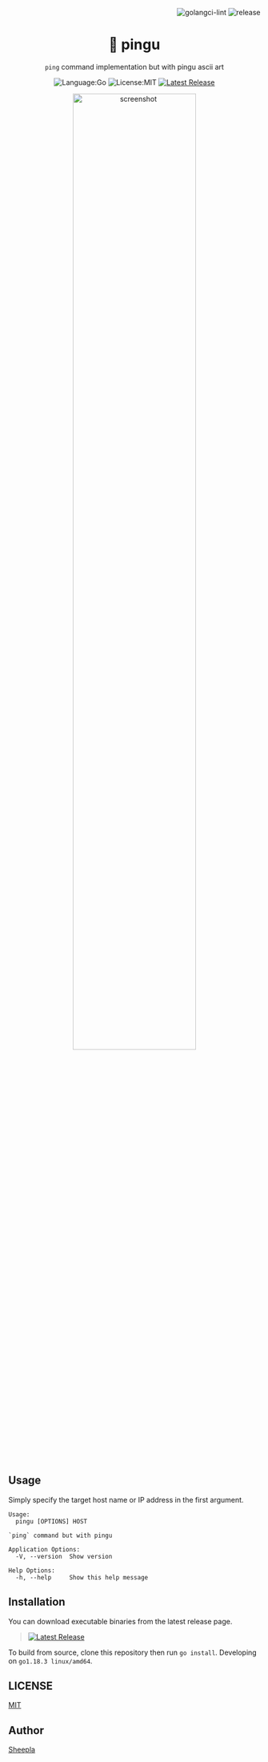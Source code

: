 <div align="right">

![golangci-lint](https://github.com/sheepla/pingu/actions/workflows/golangci-lint.yml/badge.svg)
![release](https://github.com/sheepla/pingu/actions/workflows/release.yml/badge.svg)

</div>


<div align="center">

# 🐧 pingu

`ping` command implementation but with pingu ascii art


![Language:Go](https://img.shields.io/static/v1?label=Language&message=Go&color=blue&style=flat-square)
![License:MIT](https://img.shields.io/static/v1?label=License&message=MIT&color=blue&style=flat-square)
[![Latest Release](https://img.shields.io/github/v/release/sheepla/pingu?style=flat-square)](https://github.com/sheepla/pingu/releases/latest)

</div>

<div align="center">

<img src="https://user-images.githubusercontent.com/62412884/173192079-a6229925-2575-476c-9bb1-b5f0c6e2dbfc.png" width="70%" alt="screenshot" />

</div>

## Usage

Simply specify the target host name or IP address in the first argument.

```
Usage:
  pingu [OPTIONS] HOST

`ping` command but with pingu

Application Options:
  -V, --version  Show version

Help Options:
  -h, --help     Show this help message
```

## Installation

You can download executable binaries from the latest release page.

> [![Latest Release](https://img.shields.io/github/v/release/sheepla/pingu?style=flat-square)](https://github.com/sheepla/pingu/releases/latest)

To build from source, clone this repository then run `go install`. Developing on `go1.18.3 linux/amd64`.

## LICENSE

[MIT](./LICENSE)

## Author

[Sheepla](https://github.com/sheepla)

